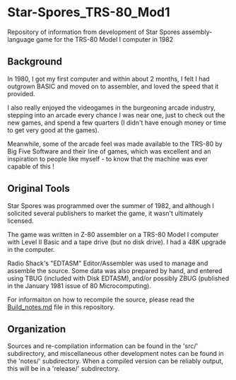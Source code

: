 # Star-Spores_TRS-80_Mod1
Repository of information from development of Star Spores assembly-language game for the TRS-80 Model I computer in 1982

## Background

In 1980, I got my first computer and within about 2 months, I felt I had
outgrown BASIC and moved on to assembler, and loved the speed that it
provided.

I also really enjoyed the videogames in the burgeoning arcade industry,
stepping into an arcade every chance I was near one, just to check out
the new games, and spend a few quarters (I didn't have enough money or
time to get very good at the games).

Meanwhile, some of the arcade feel was made available to the TRS-80
by Big Five Software and their line of games, which was excellent and
an inspiration to people like myself - to know that the machine was ever
capable of this !

## Original Tools

Star Spores was programmed over the summer of 1982, and although I
solicited several publishers to market the game, it wasn't ultimately
licensed.

The game was written in Z-80 assembler on a TRS-80 Model I computer with
Level II Basic and a tape drive (but no disk drive).  I had a 48K upgrade
in the computer.

Radio Shack's "EDTASM" Editor/Assembler was used to manage and
assemble the source.  Some data was also prepared by hand, and entered
using TBUG (included with Disk EDTASM), and/or possibly ZBUG (published
in the January 1981 issue of 80 Microcomputing).

For informaiton on how to recompile the source, please read the
[Build_notes.md](Build_notes.md) file in this repository.

## Organization

Sources and re-compilation information can be found in the 'src/' subdirectory, and
miscellaneous other development notes can be found in the 'notes/' subdirectory.
When a compiled version can be reliably output, this will be in a 'release/'
subdirectory.

